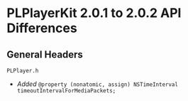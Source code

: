 # PLPlayerKit 2.0.1 to 2.0.2 API Differences

## General Headers

```PLPlayer.h```

- *Added* `@property (nonatomic, assign) NSTimeInterval    timeoutIntervalForMediaPackets;`